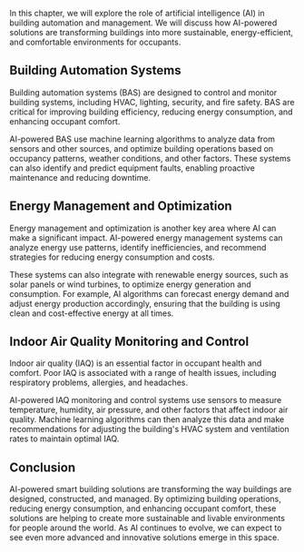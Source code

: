 
In this chapter, we will explore the role of artificial intelligence (AI) in building automation and management. We will discuss how AI-powered solutions are transforming buildings into more sustainable, energy-efficient, and comfortable environments for occupants.

Building Automation Systems
---------------------------

Building automation systems (BAS) are designed to control and monitor building systems, including HVAC, lighting, security, and fire safety. BAS are critical for improving building efficiency, reducing energy consumption, and enhancing occupant comfort.

AI-powered BAS use machine learning algorithms to analyze data from sensors and other sources, and optimize building operations based on occupancy patterns, weather conditions, and other factors. These systems can also identify and predict equipment faults, enabling proactive maintenance and reducing downtime.

Energy Management and Optimization
----------------------------------

Energy management and optimization is another key area where AI can make a significant impact. AI-powered energy management systems can analyze energy use patterns, identify inefficiencies, and recommend strategies for reducing energy consumption and costs.

These systems can also integrate with renewable energy sources, such as solar panels or wind turbines, to optimize energy generation and consumption. For example, AI algorithms can forecast energy demand and adjust energy production accordingly, ensuring that the building is using clean and cost-effective energy at all times.

Indoor Air Quality Monitoring and Control
-----------------------------------------

Indoor air quality (IAQ) is an essential factor in occupant health and comfort. Poor IAQ is associated with a range of health issues, including respiratory problems, allergies, and headaches.

AI-powered IAQ monitoring and control systems use sensors to measure temperature, humidity, air pressure, and other factors that affect indoor air quality. Machine learning algorithms can then analyze this data and make recommendations for adjusting the building's HVAC system and ventilation rates to maintain optimal IAQ.

Conclusion
----------

AI-powered smart building solutions are transforming the way buildings are designed, constructed, and managed. By optimizing building operations, reducing energy consumption, and enhancing occupant comfort, these solutions are helping to create more sustainable and livable environments for people around the world. As AI continues to evolve, we can expect to see even more advanced and innovative solutions emerge in this space.
